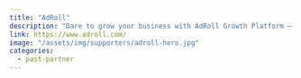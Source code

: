 ```yaml
---
title: "AdRoll"
description: "Dare to grow your business with AdRoll Growth Platform — helping over 37000 brands grow revenue through seamless marketing and ads."
link: https://www.adroll.com/
image: "/assets/img/supporters/adroll-hero.jpg"
categories:
  - past-partner
---
```

